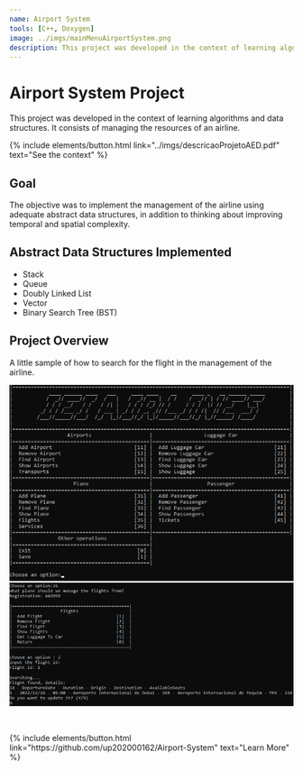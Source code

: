 ```yaml
---
name: Airport System
tools: [C++, Doxygen]
image: ../imgs/mainMenuAirportSystem.png
description: This project was developed in the context of learning algorithms and data structures. It consists of managing the resources of an airline.
---
```


# Airport System Project

This project was developed in the context of learning algorithms and data structures. It consists of managing the resources of an airline.

<p>
{% include elements/button.html link="../imgs/descricaoProjetoAED.pdf" text="See the context" %}
</p>

## Goal

The objective was to implement the management of the airline using adequate abstract data structures, in addition to thinking about improving temporal and spatial complexity.

## Abstract Data Structures Implemented
- Stack
- Queue
- Doubly Linked List
- Vector
- Binary Search Tree (BST)

## Project Overview

A little sample of how to search for the flight in the management of the airline.

<p>
    <img src="../imgs/mainMenuAirportSystem.png" alt="Image">
    <img src="../imgs/usageAirportSystem.png" alt="Image">
</p>

<br>

<p class="text-center">
{% include elements/button.html link="https://github.com/up202000162/Airport-System" text="Learn More" %}
</p>